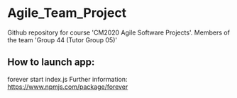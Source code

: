 # Agile_Team_Project
Github repository for course 'CM2020 Agile Software Projects'. Members of the team 'Group 44 (Tutor Group 05)' 

## How to launch app:
forever start index.js
Further information: https://www.npmjs.com/package/forever